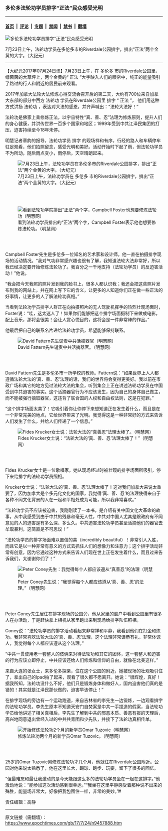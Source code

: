 ### 多伦多法轮功学员排字“正法”民众感受光明

---

#### [首页](../../../..?n9457888) &nbsp;|&nbsp; [评论](../../../../../epoch-comment?n9457888) &nbsp;|&nbsp; [专题](../../../../../epoch-special?n9457888) &nbsp;|&nbsp; [禁闻](../../../../../epoch-news?n9457888) &nbsp;|&nbsp; [禁书](../../../../../books?n9457888) &nbsp;|&nbsp; [翻墙](https://github.com/gfw-breaker/nogfw/blob/master/README.md?n9457888)


<div><img alt="多伦多法轮功学员排字“正法”民众感受光明" class="attachment-djy_600_400 size-djy_600_400 wp-post-image" src="https://i.epochtimes.com/assets/uploads/2017/07/14d45d74595bc8f8_ttl7dayxyv_14d45d2724155557_ttl7dayrnW_02-1-600x400.jpg"/>
<div class="caption">
 <p>
  7月23日上午，法轮功学员在多伦多市的Riverdale公园排字，排出“正法”两个金黄的大字。（大纪元）
 </p>
</div></div><hr/><div class="post_content" id="artbody" itemprop="articleBody">
 <!-- article content begin -->
 <p>
  【大纪元2017年07月24日讯】7月23日上午，在
  <ok href="https://www.epochtimes.com/gb/tag/%E5%A4%9A%E4%BC%A6%E5%A4%9A.html">
   多伦多
  </ok>
  市的Riverdale公园里，绿茵茵的大草坪上，两个金黄的“
  <ok href="https://www.epochtimes.com/gb/tag/%E6%AD%A3%E6%B3%95.html">
   正法
  </ok>
  ”大字映入人们的眼帘中，纯正的能量吸引了路过的行人和附近的居民前来观看。
 </p>
 <p>
  2017年加拿大法轮大法修炼心得交流会召开后的第二天，大约有700位来自加拿大东部的部分中西方
  <ok href="https://www.epochtimes.com/gb/tag/%E6%B3%95%E8%BD%AE%E5%8A%9F.html">
   法轮功
  </ok>
  学员在Riverdale公园里
  <ok href="https://www.epochtimes.com/gb/tag/%E6%8E%92%E5%AD%97.html">
   排字
  </ok>
  “
  <ok href="https://www.epochtimes.com/gb/tag/%E6%AD%A3%E6%B3%95.html">
   正法
  </ok>
  ”， 他们用这种方式洪扬
  <ok href="https://www.epochtimes.com/gb/tag/%E6%B3%95%E8%BD%AE%E5%8A%9F.html">
   法轮功
  </ok>
  ，表达对大法的感恩，并齐声喊出：“法轮大法好！”
 </p>
 <p>
  法轮功是佛家上乘修炼正法，以宇宙特性“真、善、忍”法理为修炼原则，提升人们的身心健康，并洪传世界一百多个国家和地区；1999年受到中共江泽民集团的打压，迫害持续至今18年未停。
 </p>
 <p>
  明慧记者章韵的报导，法轮功学员
  <ok href="https://www.epochtimes.com/gb/tag/%E6%8E%92%E5%AD%97.html">
   排字
  </ok>
  的现场祥和有序，行经的路人和车辆停车驻足观看，他们拍照留念，感受光明和美好。活动开始时下起了雨，但法轮功学员不为所动，随后雨点变小，雨停后，天空晴朗起来。
 </p>
 <p>
 </p>
 <figure aria-describedby="caption-attachment-9458794" class="wp-caption aligncenter" id="attachment_9458794" style="width: 450px">
  <ok href=" https://i.epochtimes.com/assets/uploads/2017/07/14d45d61f95d2224_ttl7day3pt_14d45d265a21994f_ttl7dayFeV_01-450x338.jpg" rel="noreferrer noopener" target="_blank">
   <img alt="7月23日上午，法轮功学员在多伦多市的Riverdale公园排字，排出“正法”两个金黄的大字。（大纪元）" class="size-medium wp-image-9458794" src="https://i.epochtimes.com/assets/uploads/2017/07/14d45d61f95d2224_ttl7day3pt_14d45d265a21994f_ttl7dayFeV_01-450x338.jpg"/>
  </ok>
  <br/><figcaption class="wp-caption-text" id="caption-attachment-9458794">
   7月23日上午，法轮功学员在
   <ok href="https://www.epochtimes.com/gb/tag/%E5%A4%9A%E4%BC%A6%E5%A4%9A.html">
    多伦多
   </ok>
   市的Riverdale公园排字，排出“正法”两个金黄的大字。（大纪元)
  </figcaption><br/>
 </figure><br/>
 <h4>
 </h4>
 <figure aria-describedby="caption-attachment-9458375" class="wp-caption aligncenter" id="attachment_9458375" style="width: 450px">
  <ok href=" https://i.epochtimes.com/assets/uploads/2017/07/2017-7-23-toronto-fahui-paizi_05-ss-450x360.jpg" rel="noreferrer noopener" target="_blank">
   <img alt="看到法轮功学院排出“正法”两个字，Campbell Foster也想要修炼法轮功（明慧网）" class="size-medium wp-image-9458375" src="https://i.epochtimes.com/assets/uploads/2017/07/2017-7-23-toronto-fahui-paizi_05-ss-450x360.jpg"/>
  </ok>
  <br/><figcaption class="wp-caption-text" id="caption-attachment-9458375">
   看到法轮功学员排出的“正法”两个字，Campbell Foster表示他也想要修炼法轮功。（明慧网）
  </figcaption><br/>
 </figure><br/>
 <p>
  Campbell Foster先生是多伦多一位知名的艺术家和设计师。他一直在拍摄排字现场的活动情况。“我对气功非常感兴趣也很有了解，我知道法轮大法非常好，所以我已经决定要开始修炼法轮功了。我百分之一千地支持（法轮功学员）的反迫害活动！”他说。
 </p>
 <p>
  “我会把今天我照的照片发到我的脸书上，很多人都认识我；我还会把这些照片发布到我的网站上，并在网上写下它的含义，让更多的人知道你们正在做一些正法的好事情，让更多的人了解法轮功真相。”
 </p>
 <p>
  当看到法轮功学员排字人群正在向拍摄照片的无人驾驶机挥手的热烈壮观场面时，Foster说：“哇，这太迷人了！如果你们能够把这个排字场面摄制下来做成电影，配上音乐，那将会很美！会让人赏心悦目的，这将会是一件非常棒的作品。”
 </p>
 <p>
  他最后把自己的联系名片递给法轮功学员，希望能够保持联系。
 </p>
 <figure aria-describedby="caption-attachment-9458377" class="wp-caption aligncenter" id="attachment_9458377" style="width: 450px">
  <ok href=" https://i.epochtimes.com/assets/uploads/2017/07/2017-7-23-toronto-fahui-paizi_07-ss-450x308.jpg" rel="noreferrer noopener" target="_blank">
   <img alt="David Fattern先生谴责中共活摘器官（明慧网）" class="size-medium wp-image-9458377" src="https://i.epochtimes.com/assets/uploads/2017/07/2017-7-23-toronto-fahui-paizi_07-ss-450x308.jpg"/>
  </ok>
  <br/><figcaption class="wp-caption-text" id="caption-attachment-9458377">
   David Fattern先生谴责中共活摘器官。（明慧网）
  </figcaption><br/>
 </figure><br/>
 <p>
  David Fattern先生是多伦多市一所学校的教师。Fattern说：“如果世界上人人都遵循法轮大法的‘真、善、忍’法理的话，我们的世界将会变得更美好。我以前在市政广场和其它的地方见过法轮大法的集会，听到集会上正在讲述法轮功学员在中国受到中共迫害的事实。这个活摘器官行为不应该发生，因为自己的身体自己做主，而不能被强行摘取器官，这违背了联合国的人权和自由权法则，这是在犯罪。”
 </p>
 <p>
  “这个排字场面太美了！它吸引着你让你停下来想知道正在发生着什么，而且是在一个非常完美的地点，它给世界带来了光明。我觉得这是一种非常好的方式来告诉人们发生了什么，并给人们传递了一个信息。”
 </p>
 <figure aria-describedby="caption-attachment-9458379" class="wp-caption aligncenter" id="attachment_9458379" style="width: 450px">
  <ok href=" https://i.epochtimes.com/assets/uploads/2017/07/2017-7-23-toronto-fahui-paizi_06-ss-450x370.jpg" rel="noreferrer noopener" target="_blank">
   <img alt="Fides Krucker女士说：法轮大法的“真善忍”法理太棒了。（明慧网）" class="size-medium wp-image-9458379" src="https://i.epochtimes.com/assets/uploads/2017/07/2017-7-23-toronto-fahui-paizi_06-ss-450x370.jpg"/>
  </ok>
  <br/><figcaption class="wp-caption-text" id="caption-attachment-9458379">
   Fides Krucker女士说：“法轮大法的‘真、善、忍’法理太棒了！”（明慧网）
  </figcaption><br/>
 </figure><br/>
 <p>
  Fides Krucker女士是一位歌唱家，她从现场经过时被壮观的排字场面所吸引，停下来给排字的法轮功学员照相。
 </p>
 <p>
  Krucker女士说：“法轮大法的‘真、善、忍’法理太棒了！这对我们加拿大来说太重要了，因为加拿大是个多元化文化的国家，我觉得‘真、善、忍’的法理使得来自于各种不同文化背景的人在一起和平相处成为可能，所以我非常喜欢。”
 </p>
 <p>
  “法轮功学员不应该被迫害，我刚刚读了一本书，是介绍有关中国文化大革命的故事，从中我感受到由于中共的残暴和毫无人性，中共对中国人尤其是跟政府有不同意见的人的迫害是有多么深、多么久。中共迫害法轮功学员甚至活摘他们的器官去牟取暴利，这简直是不可思议！”
 </p>
 <p>
  “法轮功学员的排字场面难以置信的美（incredibly beautiful）！非常引人入胜，而且它是以一种非常有意义的方式去抓住人们的想像力和注意力；这个排字活动非常有创意，因为它通过这种方式来告诉人们现在世上正在发生着什么，而且过来告诉我们，太谢谢你们了！”
 </p>
 <figure aria-describedby="caption-attachment-9458385" class="wp-caption aligncenter" id="attachment_9458385" style="width: 450px">
  <ok href=" https://i.epochtimes.com/assets/uploads/2017/07/2017-7-23-toronto-fahui-paizi_08-ss-450x293.jpg" rel="noreferrer noopener" target="_blank">
   <img alt="Peter Coney先生：我觉得每个人都应该遵从“真善忍”的法理（明慧网）" class="size-medium wp-image-9458385" src="https://i.epochtimes.com/assets/uploads/2017/07/2017-7-23-toronto-fahui-paizi_08-ss-450x293.jpg"/>
  </ok>
  <br/><figcaption class="wp-caption-text" id="caption-attachment-9458385">
   Peter Coney先生说：“我觉得每个人都应该遵从‘真、善、忍’的法理。”（明慧网）
  </figcaption><br/>
 </figure><br/>
 <p>
  Peter Coney先生居住在排字现场的公园旁，他从家里的窗户中看到公园里有很多人在办活动，于是赶快拿上相机从家里跑出来到现场给排字队伍照相。
 </p>
 <p>
  Coney说：“法轮功学员的排字活动看起来非常祥和平静，我看到他们在打坐和炼功。我非常喜欢法轮大法的‘真、善、忍’法理，这个法理非常谦恭有礼，非常体谅人，我觉得每个人都应该遵从这个法理。”
 </p>
 <p>
  “中共一贯使用老一套整人的伎俩来对待法轮功和其它的团体，这一套整人和迫害的行为应该立即停止，中共应该还给人们修炼和信仰的自由，就像在北美这样。”
 </p>
 <p>
  来自大连的张女士，来多伦多探亲，住在这个公园的附近，她被现场的壮观吸引住了，拿出自己的Ipad拍了起来，观看了很久都不愿离开。她说：“很辉煌，真好！据我所知，法轮功没什么不好，他们只是锻炼身体和做好人，国内迫害他们真的是错的！其实就是江泽民那伙做的，迫害早该停止！”
 </p>
 <p>
  在排字现场的旁边有一个运动跑道，来自吉林省的李先生一边锻炼，一边观看排字的法轮功学员。李先生原本不知道天安门自焚案是中共一手捏造的假案，当法轮功学员给他讲述了相关真相后，李先生了解到中共的邪恶本质、善恶有报的天理后，高兴地同意退出曾经入过的中共共青团和少先队，并接下了法轮功真相传单。
 </p>
 <figure aria-describedby="caption-attachment-9458389" class="wp-caption aligncenter" id="attachment_9458389" style="width: 450px">
  <ok href=" https://i.epochtimes.com/assets/uploads/2017/07/2017-7-23-toronto-fahui-paizi_04-ss-450x310.jpg" rel="noreferrer noopener" target="_blank">
   <img alt="开始修炼法轮功2个月的新学员Omar Tuzovic（明慧网）" class="size-medium wp-image-9458389" src="https://i.epochtimes.com/assets/uploads/2017/07/2017-7-23-toronto-fahui-paizi_04-ss-450x310.jpg"/>
  </ok>
  <br/><figcaption class="wp-caption-text" id="caption-attachment-9458389">
   修炼法轮功两个月的新学员Omar Tuzovic。（明慧网）
  </figcaption><br/>
 </figure><br/>
 <p>
  25岁的Omar Tuzovic刚修炼法轮功才几个月，他就住在Riverdale公园附近。公园对他来说太熟悉了，他在这里长大，踢球、跑步、玩耍，留下了很多的回忆。
 </p>
 <p>
  “但最难忘和最让我激动的是今天能跟这么多的法轮功学员坐在一起在这排字。”他激动地说：“能参加这次活动感到很幸运。”“我坐在这里平静感受着那种说不出来的殊胜，能量场非常大，好像把我包围住一样，非常的美妙。”#
 </p>
 <p>
  责任编辑：高静
 </p>
 <!-- article content end -->
 <div id="below_article_ad">
 </div>
</div>


---

原文链接（需翻墙）：https://www.epochtimes.com/gb/17/7/24/n9457888.htm